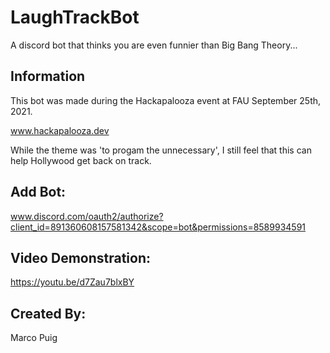 # LaughTrackBot
A discord bot that thinks you are even funnier than Big Bang Theory...

## Information
This bot was made during the Hackapalooza event at FAU September 25th, 2021.

www.hackapalooza.dev

While the theme was 'to progam the unnecessary', I still feel that this can help Hollywood get back on track.

## Add Bot:

www.discord.com/oauth2/authorize?client_id=891360608157581342&scope=bot&permissions=8589934591

## Video Demonstration:
https://youtu.be/d7Zau7blxBY

## Created By:
Marco Puig
